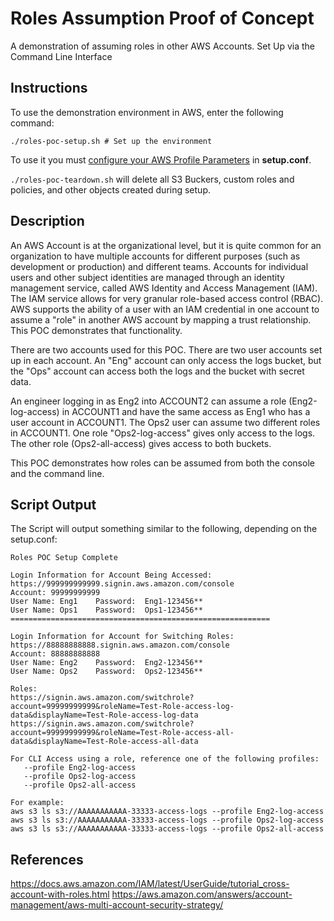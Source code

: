 # Roles Assumption Proof of Concept
A demonstration of assuming roles in other AWS Accounts.  Set Up via the Command Line Interface

## Instructions
To use the demonstration environment in AWS, enter the following command:
```
./roles-poc-setup.sh # Set up the environment
```

To use it you must [configure your AWS Profile Parameters](../master/doc/configuration.md)
in **setup.conf**.

`./roles-poc-teardown.sh` will delete all S3 Buckers, custom roles and policies, and
other objects created during setup.

## Description
An AWS Account is at the organizational level, but it is quite common for an organization
to have multiple accounts for different purposes (such as development or production) and
different teams.  Accounts for individual users and other subject identities are managed
through an identity management service, called AWS Identity and Access Management (IAM).  
The IAM service allows for very granular role-based access control (RBAC).  AWS supports
the ability of a user with an IAM credential in one account to assume a "role" in another
AWS account by mapping a trust relationship.  This POC demonstrates that functionality.

There are two accounts used for this POC.  There are two user accounts set up in each
account. An "Eng" account can only access the logs bucket, but the "Ops" account can
access both the logs and the bucket with secret data.

An engineer logging in as Eng2 into ACCOUNT2 can assume a role (Eng2-log-access) in
ACCOUNT1 and have the same access as Eng1 who has a user account in ACCOUNT1.  The
Ops2 user can assume two different roles in ACCOUNT1.  One role "Ops2-log-access"
gives only access to the logs. The other role (Ops2-all-access) gives access to both
buckets.

This POC demonstrates how roles can be assumed from both the console and the command line.

## Script Output
The Script will output something similar to the following, depending on the setup.conf:

```
Roles POC Setup Complete

Login Information for Account Being Accessed:
https://999999999999.signin.aws.amazon.com/console
Account: 99999999999
User Name: Eng1    Password:  Eng1-123456**
User Name: Ops1    Password:  Ops1-123456**
==========================================================

Login Information for Account for Switching Roles:
https://88888888888.signin.aws.amazon.com/console
Account: 88888888888
User Name: Eng2    Password:  Eng2-123456**
User Name: Ops2    Password:  Ops2-123456**

Roles:
https://signin.aws.amazon.com/switchrole?account=99999999999&roleName=Test-Role-access-log-data&displayName=Test-Role-access-log-data
https://signin.aws.amazon.com/switchrole?account=99999999999&roleName=Test-Role-access-all-data&displayName=Test-Role-access-all-data

For CLI Access using a role, reference one of the following profiles:
   --profile Eng2-log-access
   --profile Ops2-log-access
   --profile Ops2-all-access

For example:
aws s3 ls s3://AAAAAAAAAAA-33333-access-logs --profile Eng2-log-access
aws s3 ls s3://AAAAAAAAAAA-33333-access-logs --profile Ops2-log-access
aws s3 ls s3://AAAAAAAAAAA-33333-access-logs --profile Ops2-all-access
```

## References
https://docs.aws.amazon.com/IAM/latest/UserGuide/tutorial_cross-account-with-roles.html
https://aws.amazon.com/answers/account-management/aws-multi-account-security-strategy/
